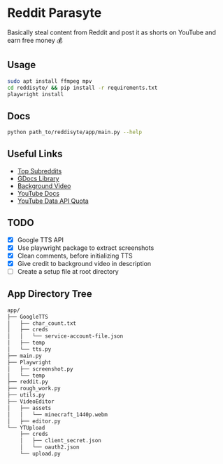# Reddit Parasyte

Basically steal content from Reddit and post it as shorts on YouTube and earn free money 💰

## Usage

```bash
sudo apt install ffmpeg mpv
cd reddisyte/ && pip install -r requirements.txt
playwright install
```

## Docs

```bash
python path_to/reddisyte/app/main.py --help
```

## Useful Links

- [Top Subreddits](https://www.remote.tools/remote-work/best-subreddits)
- [GDocs Library](https://cloud.google.com/text-to-speech/docs/create-audio-text-client-libraries)
- [Background Video](https://youtu.be/n_Dv4JMiwK8)
- [YouTube Docs](https://developers.google.com/youtube/v3/guides/uploading_a_video)
- [YouTube Data API Quota](https://console.cloud.google.com/apis/api/youtube.googleapis.com/quotas?project=reddisyte)

## TODO

- [x] Google TTS API
- [x] Use playwright package to extract screenshots
- [x] Clean comments, before initializing TTS
- [x] Give credit to background video in description
- [ ] Create a setup file at root directory

## App Directory Tree

```bash
app/
├── GoogleTTS
│   ├── char_count.txt
│   ├── creds
│   │   └── service-account-file.json
│   ├── temp
│   └── tts.py
├── main.py
├── Playwright
│   ├── screenshot.py
│   └── temp
├── reddit.py
├── rough_work.py
├── utils.py
├── VideoEditor
│   ├── assets
│   │   └── minecraft_1440p.webm
│   ├── editor.py
└── YTUpload
    ├── creds
    │   ├── client_secret.json
    │   └── oauth2.json
    └── upload.py
```
